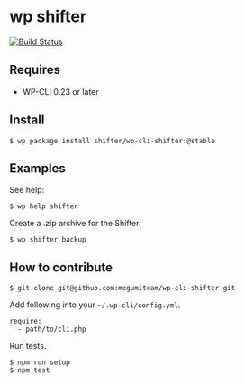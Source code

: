 # wp shifter

[![Build Status](https://travis-ci.org/getshifter/wp-cli-shifter.svg?branch=master)](https://travis-ci.org/getshifter/wp-cli-shifter)

## Requires

* WP-CLI 0.23 or later

## Install

```
$ wp package install shifter/wp-cli-shifter:@stable
```

## Examples

See help:

```
$ wp help shifter
```

Create a .zip archive for the Shifter.

```
$ wp shifter backup
```

## How to contribute

```
$ git clone git@github.com:megumiteam/wp-cli-shifter.git
```

Add following into your `~/.wp-cli/config.yml`.

```
require:
  - path/to/cli.php
```

Run tests.

```
$ npm run setup
$ npm test
```
